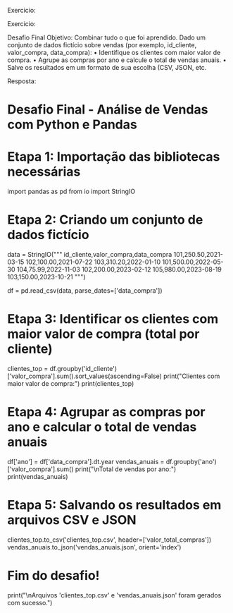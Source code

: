 Exercicio:

Exercicio:

Desafio Final Objetivo: Combinar tudo o que foi aprendido. Dado um conjunto de dados fictício sobre vendas (por exemplo, id_cliente, valor_compra, data_compra): • Identifique os clientes com maior valor de compra. • Agrupe as compras por ano e calcule o total de vendas anuais. • Salve os resultados em um formato de sua escolha (CSV, JSON, etc.


Resposta:

# Desafio Final - Análise de Vendas com Python e Pandas

# Etapa 1: Importação das bibliotecas necessárias
import pandas as pd
from io import StringIO

# Etapa 2: Criando um conjunto de dados fictício
data = StringIO("""
id_cliente,valor_compra,data_compra
101,250.50,2021-03-15
102,100.00,2021-07-22
103,310.20,2022-01-10
101,500.00,2022-05-30
104,75.99,2022-11-03
102,200.00,2023-02-12
105,980.00,2023-08-19
103,150.00,2023-10-21
""")

df = pd.read_csv(data, parse_dates=['data_compra'])

# Etapa 3: Identificar os clientes com maior valor de compra (total por cliente)
clientes_top = df.groupby('id_cliente')['valor_compra'].sum().sort_values(ascending=False)
print("Clientes com maior valor de compra:")
print(clientes_top)

# Etapa 4: Agrupar as compras por ano e calcular o total de vendas anuais
df['ano'] = df['data_compra'].dt.year
vendas_anuais = df.groupby('ano')['valor_compra'].sum()
print("\nTotal de vendas por ano:")
print(vendas_anuais)

# Etapa 5: Salvando os resultados em arquivos CSV e JSON
clientes_top.to_csv('clientes_top.csv', header=['valor_total_compras'])
vendas_anuais.to_json('vendas_anuais.json', orient='index')

# Fim do desafio!
print("\nArquivos 'clientes_top.csv' e 'vendas_anuais.json' foram gerados com sucesso.")

